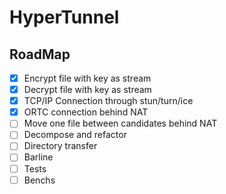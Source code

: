 # HyperTunnel

## RoadMap

- [X] Encrypt file with key as stream
- [X] Decrypt file with key as stream
- [X] TCP/IP Connection through stun/turn/ice
- [X] ORTC connection behind NAT
- [ ] Move one file between candidates behind NAT
- [ ] Decompose and refactor
- [ ] Directory transfer
- [ ] Barline
- [ ] Tests
- [ ] Benchs
